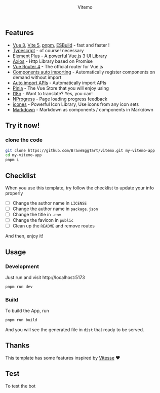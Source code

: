 <br>
<p align='center'>
Vitemo
</p>
<br>

## Features
- [Vue 3](https://github.com/vuejs/core), [Vite 5](https://github.com/vitejs/vite), [pnpm](https://pnpm.io/), [ESBuild](https://github.com/evanw/esbuild) - fast and faster !
- [Typescript](https://www.typescriptlang.org/) - of course! necessary
- [Element Plus](https://github.com/element-plus/element-plus) - A powerful Vue.js 3 UI Library
- [Axios](https://github.com/axios/axios) - Http Library based on Promise
- [Vue Router 4](https://router.vuejs.org/zh/) - The official router for Vue.js
- [Components auto importing](https://github.com/antfu/unplugin-vue-components) - Automatically register components on demand without import
- [Auto import APIs](https://github.com/antfu/unplugin-auto-import) - Automatically import APIs
- [Pinia](https://pinia.esm.dev/) - The Vue Store that you will enjoy using
- [I18n](./locales) - Want to translate? Yes, you can!
- [NProgress](https://github.com/rstacruz/nprogress) - Page loading progress feedback
- [icones](https://github.com/antfu/unplugin-icons) - Powerful Icon Library, Use icons from any icon sets
- [Markdown](https://github.com/unplugin/unplugin-vue-markdown) - Markdown as components / components in Markdown

## Try it now!

### clone the code
```bash
git clone https://github.com/BraveEggTart/vitemo.git my-vitemo-app
cd my-vitemo-app
pnpm i
```

## Checklist
When you use this template, try follow the checklist to update your info properly
- [ ] Change the author name in `LICENSE`
- [ ] Change the author name in `package.json`
- [ ] Change the title in `.env`
- [ ] Change the favicon in `public`
- [ ] Clean up the `README` and remove routes

And then, enjoy it!

## Usage

### Development

Just run and visit http://localhost:5173

```bash
pnpm run dev
```

### Build

To build the App, run

```bash
pnpm run build
```

And you will see the generated file in `dist` that ready to be served.

## Thanks

This template has some features inspired by [Vitesse](https://github.com/antfu/vitesse) ❤

## Test
To test the bot
